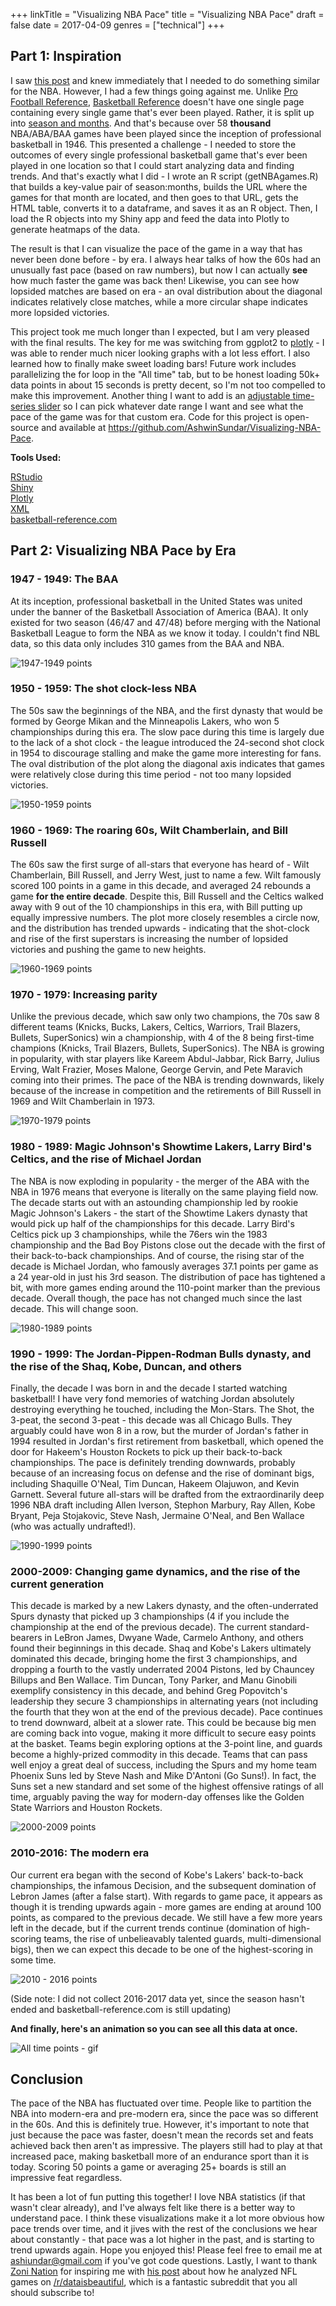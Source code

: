 +++
linkTitle = "Visualizing NBA Pace"
title = "Visualizing NBA Pace"
draft = false
date = 2017-04-09
genres = ["technical"]
+++

## Part 1: Inspiration

I saw [this post](https://www.reddit.com/r/dataisbeautiful/comments/61rl0r/the_resulting_scores_of_15741_american_football/) and knew immediately that I needed to do something similar for the NBA. However, I had a few things going against me. Unlike [Pro Football Reference](http://www.pro-football-reference.com/boxscores/game-scores.htm), [Basketball Reference](http://www.basketball-reference.com) doesn't have one single page containing every single game that's ever been played. Rather, it is split up into [season and months](http://www.basketball-reference.com/leagues/). And that's because over 58 **thousand** NBA/ABA/BAA games have been played since the inception of professional basketball in 1946. This presented a challenge - I needed to store the outcomes of every single professional basketball game that's ever been played in one location so that I could start analyzing data and finding trends. And that's exactly what I did - I wrote an R script (getNBAgames.R) that builds a key-value pair of season:months, builds the URL where the games for that month are located, and then goes to that URL, gets the HTML table, converts it to a dataframe, and saves it as an R object. Then, I load the R objects into my Shiny app and feed the data into Plotly to generate heatmaps of the data.

The result is that I can visualize the pace of the game in a way that has never been done before - by era. I always hear talks of how the 60s had an unusually fast pace (based on raw numbers), but now I can actually <b>see</b> how much faster the game was back then! Likewise, you can see how lopsided matches are based on era - an oval distribution about the diagonal indicates relatively close matches, while a more circular shape indicates more lopsided victories.

This project took me much longer than I expected, but I am very pleased with the final results. The key for me was switching from ggplot2 to [plotly](https://plot.ly/) - I was able to render much nicer looking graphs with a lot less effort. I also learned how to finally make sweet loading bars! Future work includes parallelizing the for loop in the "All time" tab, but to be honest loading 50k+ data points in about 15 seconds is pretty decent, so I'm not too compelled to make this improvement. Another thing I want to add is an [adjustable time-series slider](http://www.htmlwidgets.org/showcase_dygraphs.html) so I can pick whatever date range I want and see what the pace of the game was for that custom era. Code for this project is open-source and available at https://github.com/AshwinSundar/Visualizing-NBA-Pace.

**Tools Used:**

[RStudio](https://www.rstudio.com/)  
[Shiny](https://www.rstudio.com/products/shiny/)  
[Plotly](https://plot.ly/)  
[XML](https://cran.r-project.org/web/packages/XML/index.html)  
[basketball-reference.com](http://www.basketball-reference.com/)

## Part 2: Visualizing NBA Pace by Era

### 1947 - 1949: The BAA

At its inception, professional basketball in the United States was united under the banner of the Basketball Association of America (BAA). It only existed for two season (46/47 and 47/48) before merging with the National Basketball League to form the NBA as we know it today. I couldn't find NBL data, so this data only includes 310 games from the BAA and NBA.

![1947-1949 points](19471949points.png)

### 1950 - 1959: The shot clock-less NBA

The 50s saw the beginnings of the NBA, and the first dynasty that would be formed by George Mikan and the Minneapolis Lakers, who won 5 championships during this era. The slow pace during this time is largely due to the lack of a shot clock - the league introduced the 24-second shot clock in 1954 to discourage stalling and make the game more interesting for fans. The oval distribution of the plot along the diagonal axis indicates that games were relatively close during this time period - not too many lopsided victories.

![1950-1959 points](19501959points.png)

### 1960 - 1969: The roaring 60s, Wilt Chamberlain, and Bill Russell

The 60s saw the first surge of all-stars that everyone has heard of - Wilt Chamberlain, Bill Russell, and Jerry West, just to name a few. Wilt famously scored 100 points in a game in this decade, and averaged 24 rebounds a game <b>for the entire decade</b>. Despite this, Bill Russell and the Celtics walked away with 9 out of the 10 championships in this era, with Bill putting up equally impressive numbers. The plot more closely resembles a circle now, and the distribution has trended upwards - indicating that the shot-clock and rise of the first superstars is increasing the number of lopsided victories and pushing the game to new heights.

![1960-1969 points](19601969points.png)

### 1970 - 1979: Increasing parity

Unlike the previous decade, which saw only two champions, the 70s saw 8 different teams (Knicks, Bucks, Lakers, Celtics, Warriors, Trail Blazers, Bullets, SuperSonics) win a championship, with 4 of the 8 being first-time champions (Knicks, Trail Blazers, Bullets, SuperSonics). The NBA is growing in popularity, with star players like Kareem Abdul-Jabbar, Rick Barry, Julius Erving, Walt Frazier, Moses Malone, George Gervin, and Pete Maravich coming into their primes. The pace of the NBA is trending downwards, likely because of the increase in competition and the retirements of Bill Russell in 1969 and Wilt Chamberlain in 1973.

![1970-1979 points](19701979points.png)

### 1980 - 1989: Magic Johnson's Showtime Lakers, Larry Bird's Celtics, and the rise of Michael Jordan

The NBA is now exploding in popularity - the merger of the ABA with the NBA in 1976 means that everyone is literally on the same playing field now. The decade starts out with an astounding championship led by rookie Magic Johnson's Lakers - the start of the Showtime Lakers dynasty that would pick up half of the championships for this decade. Larry Bird's Celtics pick up 3 championships, while the 76ers win the 1983 championship and the Bad Boy Pistons close out the decade with the first of their back-to-back championships. And of course, the rising star of the decade is Michael Jordan, who famously averages 37.1 points per game as a 24 year-old in just his 3rd season. The distribution of pace has tightened a bit, with more games ending around the 110-point marker than the previous decade. Overall though, the pace has not changed much since the last decade. This will change soon.

![1980-1989 points](19801989points.png)

### 1990 - 1999: The Jordan-Pippen-Rodman Bulls dynasty, and the rise of the Shaq, Kobe, Duncan, and others

Finally, the decade I was born in and the decade I started watching basketball! I have very fond memories of watching Jordan absolutely destroying everything he touched, including the Mon-Stars. The Shot, the 3-peat, the second 3-peat - this decade was all Chicago Bulls. They arguably could have won 8 in a row, but the murder of Jordan's father in 1994 resulted in Jordan's first retirement from basketball, which opened the door for Hakeem's Houston Rockets to pick up their back-to-back championships. The pace is definitely trending downwards, probably because of an increasing focus on defense and the rise of dominant bigs, including Shaquille O'Neal, Tim Duncan, Hakeem Olajuwon, and Kevin Garnett. Several future all-stars will be drafted from the extraordinarily deep 1996 NBA draft including Allen Iverson, Stephon Marbury, Ray Allen, Kobe Bryant, Peja Stojakovic, Steve Nash, Jermaine O'Neal, and Ben Wallace (who was actually undrafted!).

![1990-1999 points](19901999points.png)

### 2000-2009: Changing game dynamics, and the rise of the current generation

This decade is marked by a new Lakers dynasty, and the often-underrated Spurs dynasty that picked up 3 championships (4 if you include the championship at the end of the previous decade). The current standard-bearers in LeBron James, Dwyane Wade, Carmelo Anthony, and others found their beginnings in this decade. Shaq and Kobe's Lakers ultimately dominated this decade, bringing home the first 3 championships, and dropping a fourth to the vastly underrated 2004 Pistons, led by Chauncey Billups and Ben Wallace. Tim Duncan, Tony Parker, and Manu Ginobili exemplify consistency in this decade, and behind Greg Popovitch's leadership they secure 3 championships in alternating years (not including the fourth that they won at the end of the previous decade). Pace continues to trend downward, albeit at a slower rate. This could be because big men are coming back into vogue, making it more difficult to secure easy points at the basket. Teams begin exploring options at the 3-point line, and guards become a highly-prized commodity in this decade. Teams that can pass well enjoy a great deal of success, including the Spurs and my home team Phoenix Suns led by Steve Nash and Mike D'Antoni (Go Suns!). In fact, the Suns set a new standard and set some of the highest offensive ratings of all time, arguably paving the way for modern-day offenses like the Golden State Warriors and Houston Rockets.

![2000-2009 points](20002009points.png)

### 2010-2016: The modern era

Our current era began with the second of Kobe's Lakers' back-to-back championships, the infamous Decision, and the subsequent domination of Lebron James (after a false start). With regards to game pace, it appears as though it is trending upwards again - more games are ending at around 100 points, as compared to the previous decade. We still have a few more years left in the decade, but if the current trends continue (domination of high-scoring teams, the rise of unbelieavably talented guards, multi-dimensional bigs), then we can expect this decade to be one of the highest-scoring in some time.

![2010 - 2016 points](20102016points.png)

(Side note: I did not collect 2016-2017 data yet, since the season hasn't ended and
basketball-reference.com is still updating)

**And finally, here's an animation so you can see all this data at once.**

![All time points - gif](allTimeVideo.gif)

## Conclusion

The pace of the NBA has fluctuated over time. People like to partition the NBA into modern-era and pre-modern era, since the pace was so different in the 60s. And this is definitely true. However, it's important to note that just because the pace was faster, doesn't mean the records set and feats achieved back then aren't as impressive. The players still had to play at that increased pace, making basketball more of an endurance sport than it is today. Scoring 50 points a game or averaging 25+ boards is still an impressive feat regardless.

It has been a lot of fun putting this together! I love NBA statistics (if that wasn't clear already), and I've always felt like there is a better way to understand pace. I think these visualizations make it a lot more obvious how pace trends over time, and it jives with the rest of the conclusions we hear about constantly - that pace was a lot higher in the past, and is starting to trend upwards again. Hope you enjoyed this! Please feel free to email me at ashiundar@gmail.com if you've got code questions. Lastly, I want to thank <a href = 'https://github.com/zonination'>Zoni Nation</a> for inspiring me with <a href = 'https://www.reddit.com/r/dataisbeautiful/comments/61rl0r/the_resulting_scores_of_15741_american_football/'>his post</a> about how he analyzed NFL games on <a href = ' https://www.reddit.com/r/dataisbeautiful/ '>/r/dataisbeautiful</a>, which is a fantastic subreddit that you all should subscribe to!
